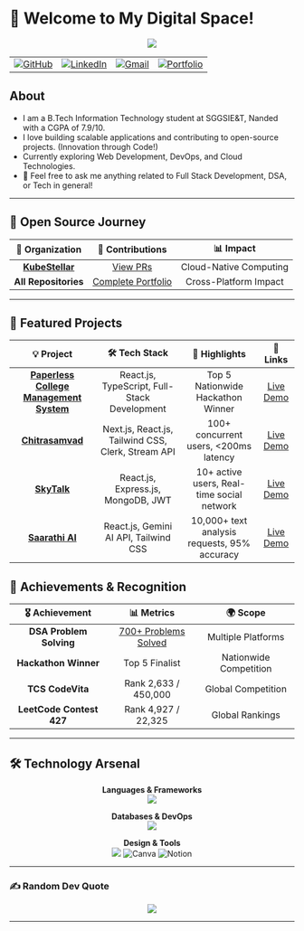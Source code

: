 # 👋 Welcome to My Digital Space!

<!-- ----------- HEAD SECTION ------------ -->
<p align="center">
  <img src="https://readme-typing-svg.herokuapp.com?color=3B82F6&size=30&center=true&vCenter=true&width=550&height=70&lines=Hey+There+👋,+I'm+Gaurav;Full+Stack+Developer+🚀;Open+Source+Enthusiast+🌟;Problem+Solver+💻;Tech+Explorer+🔍;">
</p>

<div align="center">
<table>
  <tr>
    <td><a href="https://github.com/GauravDeshmukh0909"><img src="https://img.shields.io/github/followers/GauravDeshmukh0909.svg?label=GitHub&style=social" alt="GitHub"></a></td>
    <td><a href="https://linkedin.com/in/gaurav-deshmukh-32a460276/"><img src="https://img.shields.io/badge/LinkedIn--_.svg?style=social&logo=linkedin" alt="LinkedIn"></a></td>
    <td><a href="mailto:gauravdeshmukh0909@gmail.com"><img src="https://img.shields.io/badge/Gmail--_.svg?style=social&logo=gmail" alt="Gmail"></a></td>
    <td><a href="https://gauravdeshmukh.tech"><img src="https://img.shields.io/badge/Portfolio--_.svg?style=social&logo=vercel" alt="Portfolio"></a></td>
  </tr>
</table>
</div>

## About
- I am a B.Tech Information Technology student at SGGSIE&T, Nanded with a CGPA of 7.9/10.
- I love building scalable applications and contributing to open-source projects. (Innovation through Code!)
- Currently exploring Web Development, DevOps, and Cloud Technologies.
- 💬 Feel free to ask me anything related to Full Stack Development, DSA, or Tech in general!

---

## 🌟 Open Source Journey

<div align="center">

| 🎯 **Organization** | 🚀 **Contributions** | 📊 **Impact** |
|:---:|:---:|:---:|
| **[KubeStellar](https://github.com/kubestellar)** | [View PRs](https://github.com/pulls?q=is%3Apr+author%3AGauravDeshmukh0909+org%3Akubestellar) | Cloud-Native Computing |
| **All Repositories** | [Complete Portfolio](https://github.com/pulls?q=is%3Apr+author%3AGauravDeshmukh0909) | Cross-Platform Impact |

</div>

---

## 🚀 Featured Projects

<div align="center">

| 💡 **Project** | 🛠️ **Tech Stack** | 🌟 **Highlights** | 🔗 **Links** |
|:---:|:---:|:---:|:---:|
| **[Paperless College Management System ](https://github.com/akashm011/hackfusion-project)** | React.js, TypeScript, Full-Stack Development | Top 5 Nationwide Hackathon Winner | [Live Demo](https://hackfusion-project.vercel.app) |
| **[Chitrasamvad](https://github.com/GAURAV8520/ConnectHub)** | Next.js, React.js, Tailwind CSS, Clerk, Stream API | 100+ concurrent users, <200ms latency | [Live Demo](http://www.chitrasamvad.site) |
| **[SkyTalk](https://github.com/GAURAV8520/SkyTalk)** | React.js, Express.js, MongoDB, JWT | 10+ active users, Real-time social network | [Live Demo](https://skytalk-19j6.onrender.com) |
| **[Saarathi AI](https://github.com/GAURAV8520/Gemini_Ai-Clone)** | React.js, Gemini AI API, Tailwind CSS | 10,000+ text analysis requests, 95% accuracy | [Live Demo](https://gemini-ai-clone-kohl.vercel.app/) |


</div>

## 🏅 Achievements & Recognition

<div align="center">

| 🎖️ **Achievement** | 📊 **Metrics** | 🌍 **Scope** |
|:---:|:---:|:---:|
| **DSA Problem Solving** | [700+ Problems Solved](https://codolio.com/profile/gaurav9999) | Multiple Platforms |
| **Hackathon Winner** | Top 5 Finalist | Nationwide Competition |
| **TCS CodeVita** | Rank 2,633 / 450,000 | Global Competition |
| **LeetCode Contest 427** | Rank 4,927 / 22,325 | Global Rankings |


</div>

---

## 🛠️ Technology Arsenal

<div align="center">

**Languages & Frameworks**  
<img src="https://skillicons.dev/icons?i=js,ts,python,java,html,css,react,nodejs,express,django,bootstrap,tailwind&theme=dark" />

**Databases & DevOps**  
<img src="https://skillicons.dev/icons?i=mysql,mongodb,postgresql,git,github,docker,aws,vercel,netlify&theme=dark" />

**Design & Tools**  
<img src="https://skillicons.dev/icons?i=figma&theme=dark" />
<img src="https://img.shields.io/badge/Canva-%2300C4CC.svg?style=for-the-badge&logo=Canva&logoColor=white" alt="Canva"/>
<img src="https://img.shields.io/badge/Notion-%23000000.svg?style=for-the-badge&logo=notion&logoColor=white" alt="Notion"/>

</div>

---

### ✍️ Random Dev Quote
<div align="center">
  
![](https://quotes-github-readme.vercel.app/api?type=horizontal&theme=dark)

</div>

---
